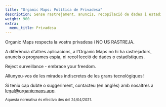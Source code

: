 ```yaml
---
title: "Organic Maps: Política de Privadesa"
description: Sense rastrejament, anuncis, recopilació de dades i estadístiques o programari espia
weight: 900
extra:
  menu_title: Privadesa
---
```


Organic Maps respecta la vostra privadesa i NO US RASTREJA.

A diferència d'altres aplicacions, a l'Organic Maps no hi ha rastrejadors,
anuncis o programes espia, ni recol·lecció de dades o estadístiques.

Reject surveillance - embrace your freedom.

Allunyeu-vos de les mirades indiscretes de les grans tecnològiques!

Si teniu cap dubte o suggeriment, contacteu (en anglès) amb nosaltres a
[legal@organicmaps.app](mailto:legal@organicmaps.app).

<sub>Aquesta normativa és efectiva des del 24/04/2021.</sub>
